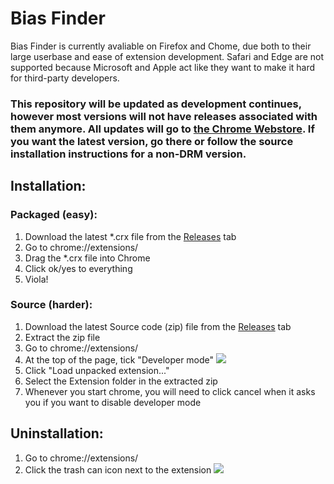 # Bias Finder

Bias Finder is currently avaliable on Firefox and Chome, due both to their large userbase and ease of extension development. Safari and Edge are not supported because Microsoft and Apple act like they want to make it hard for third-party developers.

### This repository will be updated as development continues, however most versions will not have releases associated with them anymore. All updates will go to [the Chrome Webstore](https://chrome.google.com/webstore/detail/bias-finder/jojjlkfeofgcjeanbpghcapjcccbakop). If you want the latest version, go there or follow the source installation instructions for a non-DRM version.

## Installation:
### Packaged (easy):  
1. Download the latest *.crx file from the [Releases](https://github.com/TheUnlocked/Bias-Finder/releases) tab
2. Go to chrome://extensions/
3. Drag the *.crx file into Chrome
4. Click ok/yes to everything
5. Viola!

### Source (harder):
1. Download the latest Source code (zip) file from the [Releases](https://github.com/TheUnlocked/Bias-Finder/releases) tab
2. Extract the zip file
3. Go to chrome://extensions/
4. At the top of the page, tick "Developer mode" ![](http://i.imgur.com/EujDK2i.png)
5. Click "Load unpacked extension..."
6. Select the Extension folder in the extracted zip
7. Whenever you start chrome, you will need to click cancel when it asks you if you want to disable developer mode

## Uninstallation:
1. Go to chrome://extensions/
2. Click the trash can icon next to the extension ![](http://i.imgur.com/JuaKrMz.png)
